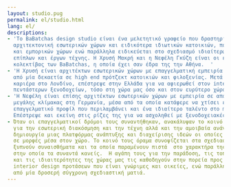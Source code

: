```yaml
---
layout: studio.pug
permalink: el/studio.html
lang: el/
descriptions:
- 'Το ΒaBatchas design studio είναι ένα μελετητικό γραφείο που δραστηριοποιείται στην
  αρχιτεκτονική εσωτερικών χώρων και ειδικότερα ιδιωτικών κατοικιών, πολυτελών καταλυμάτων
  και εμπορικών χώρων ενώ παράλληλα ειδικεύεται στο σχεδιασμό ιδιαίτερων αντικειμένων,
  επίπλων και έργων τέχνης. Η Χρυσή Μακρή και η Νεφέλη Γκύζη είναι οι επικεφαλής της
  κολεκτίβας των BaBatchas, η οποία έχει σαν έδρα της την Αθήνα.  '
- 'Η Χρυσή είναι αρχιτέκτων εσωτερικών χώρων με επαγγελματική εμπειρία που μετρά πάνω
  από μία δεκαετία σε high end πρότζεκτ κατοικιών και φιλοξενίας. Μετά από μία πετυχημένη
  καριέρα στο Λονδίνο, επέστρεψε στην Ελλάδα για να αφιερωθεί στον interior σχεδιασμό
  πεντάστερων ξενοδοχείων, τόσο στη χώρα μας όσο και στον ευρύτερο χώρο της Μεσογείου.  '
- 'Η Νεφέλη είναι επίσης αρχιτέκτων εσωτερικών χώρων με εμπειρία σε απαιτητικά πρότζεκτ
  μεγάλης κλίμακας στη Γερμανία, μέσα από τα οποία κατάφερε να χτίσει ένα ολοκληρωμένο
  επαγγελματικό προφίλ που περιλαμβάνει και ένα ιδιαίτερο ταλέντο στο management.
  Επέστρεψε και εκείνη στις ρίζες της για να ασχοληθεί με ξενοδοχειακές μονάδες πολυτελείας.  '
- Όταν οι επαγγελματικοί δρόμοι τους συναντήθηκαν, ανακάλυψαν το κοινό τους πάθος
  για την εσωτερική διακόσμηση και την τέχνη αλλά και την αμοιβαία ανάγκη για την
  δημιουργία μιας πλατφόρμας ανάπτυξης και διαχείρισης ιδεών οι οποίες εξελίσσονται
  σε μορφές μέσα στον χώρο. Το κοινό τους όραμα συνοψίζεται στα σχεδιαστικά έργα που
  ξυπνούν συναισθήματα και τα οποία παραμένουν πιστά  στο χαρακτήρα της τοποθεσίας
  στην οποία τα συναντά κανείς.  Η αγάπη τους για την παράδοση, τις τοπικές ομορφιές
  και τις ιδιαιτερότητες της χώρας μας τις καθοδηγούν στην πορεία προς την ολοκλήρωση
  interior design προτάσεων που είναι γνώριμες και οικείες, ενώ παράλληλα χαρακτηρίζονται
  από μία δροσερή σύγχρονη σχεδιαστική ματιά.
---
```


